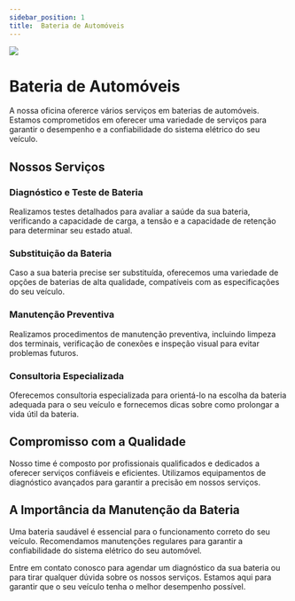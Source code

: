 ```yaml
---
sidebar_position: 1
title:  Bateria de Automóveis
---
```

![](https://www.google.com/url?sa=i&url=https%3A%2F%2Frevistacarro.com.br%2Fentenda-como-funciona-e-como-escolher-a-bateria-do-carro%2F&psig=AOvVaw0hyHS9taFLbXYkm9FEIaA0&ust=1703260800687000&source=images&cd=vfe&opi=89978449&ved=0CBEQjRxqFwoTCPigyIvzoIMDFQAAAAAdAAAAABAD)
# Bateria de Automóveis

A nossa oficina ofererce vários serviços em baterias de automóveis. Estamos comprometidos em oferecer uma variedade de serviços para garantir o desempenho e a confiabilidade do sistema elétrico do seu veículo.

## Nossos Serviços

### Diagnóstico e Teste de Bateria

Realizamos testes detalhados para avaliar a saúde da sua bateria, verificando a capacidade de carga, a tensão e a capacidade de retenção para determinar seu estado atual.

### Substituição da Bateria

Caso a sua bateria precise ser substituída, oferecemos uma variedade de opções de baterias de alta qualidade, compatíveis com as especificações do seu veículo.

### Manutenção Preventiva

Realizamos procedimentos de manutenção preventiva, incluindo limpeza dos terminais, verificação de conexões e inspeção visual para evitar problemas futuros.

### Consultoria Especializada

Oferecemos consultoria especializada para orientá-lo na escolha da bateria adequada para o seu veículo e fornecemos dicas sobre como prolongar a vida útil da bateria.

## Compromisso com a Qualidade

Nosso time é composto por profissionais qualificados e dedicados a oferecer serviços confiáveis e eficientes. Utilizamos equipamentos de diagnóstico avançados para garantir a precisão em nossos serviços.

## A Importância da Manutenção da Bateria

Uma bateria saudável é essencial para o funcionamento correto do seu veículo. Recomendamos manutenções regulares para garantir a confiabilidade do sistema elétrico do seu automóvel.

Entre em contato conosco para agendar um diagnóstico da sua bateria ou para tirar qualquer dúvida sobre os nossos serviços. Estamos aqui para garantir que o seu veículo tenha o melhor desempenho possível.

